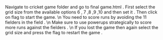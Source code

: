 Navigate to cricket game folder and go to final game.html . First select the grid size from the available options 6 , 7 ,8 ,9 ,10 and then set it . Then click on flag to start the game. \n
You need to score runs by avoiding the 11 fielders in the field . \n
Make sure to use powerups strategically to score more runs against the fielders . \n 
If you lost the game then again select the grid size and press the flag to restart the game .
